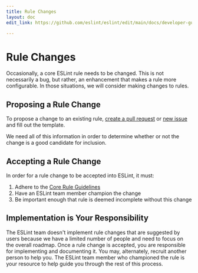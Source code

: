 ```yaml
---
title: Rule Changes
layout: doc
edit_link: https://github.com/eslint/eslint/edit/main/docs/developer-guide/contributing/rule-changes.md

---
```

<!-- Note: No pull requests accepted for this file. See README.md in the root directory for details. -->

# Rule Changes

Occasionally, a core ESLint rule needs to be changed. This is not necessarily a bug, but rather, an enhancement that makes a rule more configurable. In those situations, we will consider making changes to rules.

## Proposing a Rule Change

To propose a change to an existing rule, [create a pull request](/docs/developer-guide/contributing/pull-requests) or [new issue](https://github.com/eslint/eslint/issues/new?template=RULE_CHANGE.md) and fill out the template.

We need all of this information in order to determine whether or not the change is a good candidate for inclusion.

## Accepting a Rule Change

In order for a rule change to be accepted into ESLint, it must:

1. Adhere to the [Core Rule Guidelines](new-rules#core-rule-guidelines)
1. Have an ESLint team member champion the change
1. Be important enough that rule is deemed incomplete without this change

## Implementation is Your Responsibility

The ESLint team doesn't implement rule changes that are suggested by users because we have a limited number of people and need to focus on the overall roadmap. Once a rule change is accepted, you are responsible for implementing and documenting it. You may, alternately, recruit another person to help you. The ESLint team member who championed the rule is your resource to help guide you through the rest of this process.
